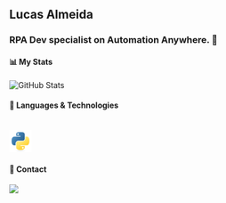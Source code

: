 ## Lucas Almeida 
### RPA Dev specialist on Automation Anywhere. 🤖
#### 📊 My Stats
<p>
  <img 
    alt="GitHub Stats" 
    height="200" 
    style="padding-right: 10px;" 
    src="https://github-readme-stats.vercel.app/api?username=Void-Beyond&show_icons=true&theme=dark&include_all_commits=true&locale=pt-br" 
  />
</p>

#### 💭 Languages & Technologies
<div style="display: inline_block"><br>
  <img alt="Python" height="40" width="40" src="https://raw.githubusercontent.com/devicons/devicon/master/icons/python/python-original.svg">
</div>

#### 💬 Contact
<div> 
  <a href="https://www.linkedin.com/in/lucas-dos-santos-almeida-b411a61a4/" target="_blank"><img src="https://img.shields.io/badge/-LinkedIn-%230077B5?style=for-the-badge&logo=linkedin&logoColor=white" target="_blank"></a> 
</div>
  
##
